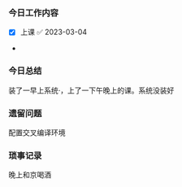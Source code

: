 ### 今日工作内容
- [x] 上课 ✅ 2023-03-04
- 

### 今日总结
装了一早上系统·，上了一下午晚上的课。系统没装好

### 遗留问题
配置交叉编译环境

### 琐事记录
晚上和京喝酒





